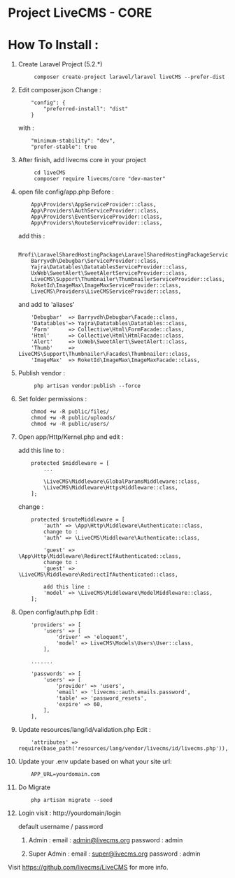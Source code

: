 # Project LiveCMS - CORE

# How To Install :

1. Create Laravel Project (5.2.*)
    ````
         composer create-project laravel/laravel liveCMS --prefer-dist 
    ````

2. Edit composer.json
    Change  :
    ````    
        "config": {
            "preferred-install": "dist"
        }
    ````

    with :
    
    ````
        "minimum-stability": "dev",
        "prefer-stable": true
    ````


3. After finish, add livecms core in your project
    ````
         cd liveCMS 
         composer require livecms/core "dev-master"
    ````

4. open file config/app.php
    Before :
    ````
        App\Providers\AppServiceProvider::class,
        App\Providers\AuthServiceProvider::class,
        App\Providers\EventServiceProvider::class,
        App\Providers\RouteServiceProvider::class,
    ````

    add this :
    ````
        Mrofi\LaravelSharedHostingPackage\LaravelSharedHostingPackageServiceProvider::class,
        Barryvdh\Debugbar\ServiceProvider::class,
        Yajra\Datatables\DatatablesServiceProvider::class,
        UxWeb\SweetAlert\SweetAlertServiceProvider::class,
        LiveCMS\Support\Thumbnailer\ThumbnailerServiceProvider::class,
        RoketId\ImageMax\ImageMaxServiceProvider::class,
        LiveCMS\Providers\LiveCMSServiceProvider::class,
    ````
    and add to 'aliases'
    ````
        'Debugbar'  => Barryvdh\Debugbar\Facade::class,
        'Datatables'=> Yajra\Datatables\Datatables::class,
        'Form'      => Collective\Html\FormFacade::class,
        'Html'      => Collective\Html\HtmlFacade::class,
        'Alert'     => UxWeb\SweetAlert\SweetAlert::class,
        'Thumb'     => LiveCMS\Support\Thumbnailer\Facades\Thumbnailer::class,
        'ImageMax'  => RoketId\ImageMax\ImageMaxFacade::class,
    ````

4. Publish vendor :
    ````
         php artisan vendor:publish --force
    ````

5. Set folder permissions :
    ````
        chmod +w -R public/files/
        chmod +w -R public/uploads/
        chmod +w -R public/users/
    ````

6. Open app/Http/Kernel.php and edit :

    add this line to :
    ```` 
        protected $middleware = [
            ...

            \LiveCMS\Middleware\GlobalParamsMiddleware::class,
            \LiveCMS\Middleware\HttpsMiddleware::class,
        ];
    ````

    change :
    ````
        protected $routeMiddleware = [
            'auth' => \App\Http\Middleware\Authenticate::class,
            change to :
            'auth' => \LiveCMS\Middleware\Authenticate::class,

            'guest' => \App\Http\Middleware\RedirectIfAuthenticated::class,
            change to :
            'guest' => \LiveCMS\Middleware\RedirectIfAuthenticated::class,

            add this line :
            'model' => \LiveCMS\Middleware\ModelMiddleware::class,
        ];
    ````

7. Open config/auth.php
    Edit :
    ````
        'providers' => [
            'users' => [
                'driver' => 'eloquent',
                'model' => LiveCMS\Models\Users\User::class,
            ],

        .......

        'passwords' => [
            'users' => [
                'provider' => 'users',
                'email' => 'livecms::auth.emails.password',
                'table' => 'password_resets',
                'expire' => 60,
            ],
        ],
    ````

8. Update resources/lang/id/validation.php
    Edit :
    ````
        'attributes' => require(base_path('resources/lang/vendor/livecms/id/livecms.php')),
    ````

9. Update your .env
    update based on what your site url:
    ````
        APP_URL=yourdomain.com
    ````

10. Do Migrate
    ````
        php artisan migrate --seed
    ````

11. Login
    visit : http://yourdomain/login

    default username / password 
    
    1. Admin :
        email : admin@livecms.org
        password : admin

    2. Super Admin :
        email : super@livecms.org
        password : admin

Visit https://github.com/livecms/LiveCMS for more info.

